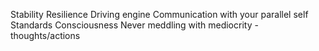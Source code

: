 Stability
Resilience
Driving engine
Communication with your parallel self
Standards
Consciousness
Never meddling with mediocrity - thoughts/actions